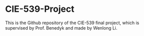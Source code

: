 # CIE-539-Project

This is the Github repository of the CIE-539 final project, which is supervised by Prof. Benedyk and made by Wenlong Li.
